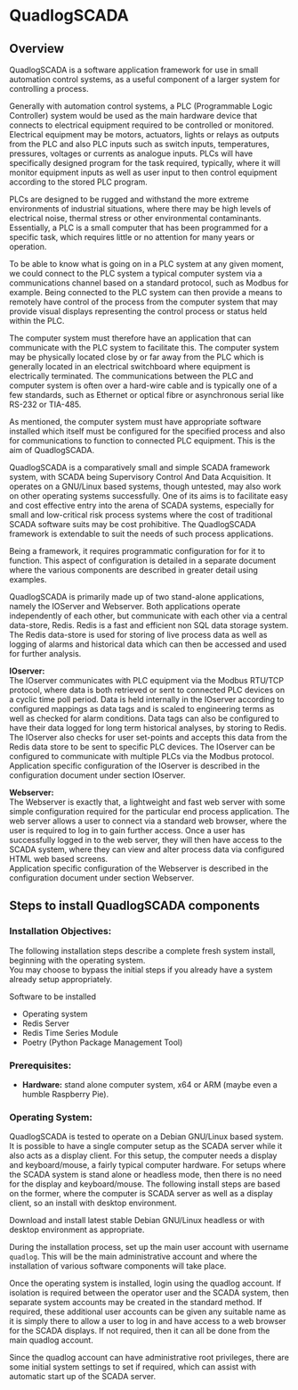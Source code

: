 # QuadlogSCADA
## Overview
QuadlogSCADA is a software application framework for use in small automation control systems, as a useful component of a larger system for controlling a process.

Generally with automation control systems, a PLC (Programmable Logic Controller) system would be used as the main hardware device that connects to electrical equipment required to be controlled or monitored. Electrical equipment may be motors, actuators, lights or relays as outputs from the PLC and also PLC inputs such as switch inputs, temperatures, pressures, voltages or currents as analogue inputs. PLCs will have specifically designed program for the task required, typically, where it will monitor equipment inputs as well as user input to then control equipment according to the stored PLC program.


PLCs are designed to be rugged and withstand the more extreme environments of industrial situations, where there may be high levels of electrical noise, thermal stress or other environmental contaminants. Essentially, a PLC is a small computer that has been programmed for a specific task, which requires little or no attention for many years or operation.

To be able to know what is going on in a PLC system at any given moment, we could connect to the PLC system a typical computer system via a communications channel based on a standard protocol, such as Modbus for example. Being connected to the PLC system can then provide a means to remotely have control of the process from the computer system that may provide visual displays representing the control process or status held within the PLC.

The computer system must therefore have an application that can communicate with the PLC system to facilitate this. The computer system may be physically located close by or far away from the PLC which is generally located in an electrical switchboard where equipment is electrically terminated. The communications between the PLC and computer system is often over a hard-wire cable and is typically one of a few standards, such as Ethernet or optical fibre or asynchronous serial like RS-232 or TIA-485.

As mentioned, the computer system must have appropriate software installed which itself must be configured for the specified process and also for communications to function to connected PLC equipment. This is the aim of QuadlogSCADA.

QuadlogSCADA is a comparatively small and simple SCADA framework system, with SCADA being Supervisory Control And Data Acquisition. It operates on a GNU/Linux based systems, though untested, may also work on other operating systems successfully. One of its aims is to facilitate easy and cost effective entry into the arena of SCADA systems, especially for small and low-critical risk process systems where the cost of traditional SCADA software suits may be cost prohibitive. The QuadlogSCADA framework is extendable to suit the needs of such process applications.

Being a framework, it requires programmatic configuration for for it to function. This aspect of configuration is detailed in a separate document where the various components are described in greater detail using examples.

QuadlogSCADA is primarily made up of two stand-alone applications, namely the IOServer and Webserver. Both applications operate independently of each other, but communicate with each other via a central data-store, Redis. Redis is a fast and efficient non SQL data storage system. The Redis data-store is used for storing of live process data as well as logging of alarms and historical data which can then be accessed and used for further analysis.

**IOserver:**  
The IOserver communicates with PLC equipment via the Modbus RTU/TCP protocol, where data is both retrieved or sent to connected PLC devices on a cyclic time poll period. Data is held internally in the IOserver according to configured mappings as data tags and is scaled to engineering terms as well as checked for alarm conditions. Data tags can also be configured to have their data logged for long term historical analyses, by storing to Redis. The IOserver also checks for user set-points and accepts this data from the Redis data store to be sent to specific PLC devices. The IOserver can be configured to communicate with multiple PLCs via the Modbus protocol.  
Application specific configuration of the IOserver is described in the configuration document under section IOserver.

**Webserver:**  
The Webserver is exactly that, a lightweight and fast web server with some simple configuration required for the particular end process application. The web server allows a user to connect via a standard web browser, where the user is required to log in to gain further access. Once a user has successfully logged in to the web server, they will then have access to the SCADA system, where they can view and alter process data via configured HTML web based screens.  
Application specific configuration of the Webserver is described in the configuration document under section Webserver.

## Steps to install QuadlogSCADA components

### Installation Objectives:
The following installation steps describe a complete fresh system install, beginning with the operating system.  
You may choose to bypass the initial steps if you already have a system already setup appropriately.

Software to be installed

- Operating system
- Redis Server
- Redis Time Series Module
- Poetry (Python Package Management Tool)


### Prerequisites:
- **Hardware:** stand alone computer system, x64 or ARM (maybe even a humble Raspberry Pie).

### Operating System:
QuadlogSCADA is tested to operate on a Debian GNU/Linux based system. It is possible to have a single computer setup as the SCADA server while it also acts as a display client. For this setup, the computer needs a display and keyboard/mouse, a fairly typical computer hardware. For setups where the SCADA system is stand alone or headless mode, then there is no need for the display and keyboard/mouse. The following install steps are based on the former, where the computer is SCADA server as well as a display client, so an install with desktop environment.

Download and install latest stable Debian GNU/Linux headless or with desktop environment as appropriate.

During the installation process, set up the main user account with username `quadlog`. This will be the main administrative account and where the installation of various software components will take place.

Once the operating system is installed, login using the quadlog account. If isolation is required between the operator user and the SCADA system, then separate system accounts may be created in the standard method. If required, these additional user accounts can be given any suitable name as it is simply there to allow a user to log in and have access to a web browser for the SCADA displays. If not required, then it can all be done from the main quadlog account.

Since the quadlog account can have administrative root privileges, there are some initial system settings to set if required, which can assist with automatic start up of the SCADA server.